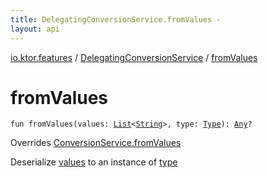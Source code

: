 ```yaml
---
title: DelegatingConversionService.fromValues - 
layout: api
---
```


<div class='api-docs-breadcrumbs'><a href="../index.html">io.ktor.features</a> / <a href="index.html">DelegatingConversionService</a> / <a href="./from-values.html">fromValues</a></div>

# fromValues

<div class="signature"><code><span class="keyword">fun </span><span class="identifier">fromValues</span><span class="symbol">(</span><span class="parameterName" id="io.ktor.features.DelegatingConversionService$fromValues(kotlin.collections.List((kotlin.String)), java.lang.reflect.Type)/values">values</span><span class="symbol">:</span>&nbsp;<a href="https://kotlinlang.org/api/latest/jvm/stdlib/kotlin.collections/-list/index.html"><span class="identifier">List</span></a><span class="symbol">&lt;</span><a href="https://kotlinlang.org/api/latest/jvm/stdlib/kotlin/-string/index.html"><span class="identifier">String</span></a><span class="symbol">&gt;</span><span class="symbol">, </span><span class="parameterName" id="io.ktor.features.DelegatingConversionService$fromValues(kotlin.collections.List((kotlin.String)), java.lang.reflect.Type)/type">type</span><span class="symbol">:</span>&nbsp;<a href="http://docs.oracle.com/javase/6/docs/api/java/lang/reflect/Type.html"><span class="identifier">Type</span></a><span class="symbol">)</span><span class="symbol">: </span><a href="https://kotlinlang.org/api/latest/jvm/stdlib/kotlin/-any/index.html"><span class="identifier">Any</span></a><span class="symbol">?</span></code></div>

Overrides <a href="../../io.ktor.util/-conversion-service/from-values.html">ConversionService.fromValues</a>

Deserialize <a href="from-values.html#io.ktor.features.DelegatingConversionService$fromValues(kotlin.collections.List((kotlin.String)), java.lang.reflect.Type)/values">values</a> to an instance of <a href="from-values.html#io.ktor.features.DelegatingConversionService$fromValues(kotlin.collections.List((kotlin.String)), java.lang.reflect.Type)/type">type</a>

